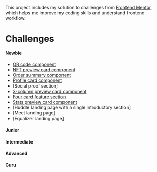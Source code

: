This project includes my solution to challenges from [Frontend Mentor](https://www.frontendmentor.io/challenges), which helps me improve my coding skills and understand frontend workflow.

# Challenges

#### Newbie

- [QR code component](https://github.com/erinchocolate/frontend-mentor-challenge/tree/master/01%20qr-code-component)
- [NFT preview card component](https://github.com/erinchocolate/frontend-mentor-challenge/tree/master/02%20nft-preview-card-component)
- [Order summary component](https://github.com/erinchocolate/frontend-mentor-challenge/tree/master/03%20order-summary-component)
- [Profile card component](https://github.com/erinchocolate/frontend-mentor-challenge/tree/master/04%20profile-card-component)
- [Social proof section]
- [3-column preview card component](https://github.com/erinchocolate/frontend-mentor-challenge/tree/master/05%203-column-preview-card-component)
- [Four card feature section](https://github.com/erinchocolate/frontend-mentor-challenge/tree/master/08%20four-card-feature-section)
- [Stats preview card component](https://github.com/erinchocolate/frontend-mentor-challenge/tree/master/06%20stats-preview-card-component)
- [Huddle landing page with a single introductory section]
- [Meet landing page]
- [Equalizer landing page]

#### Junior

#### Intermediate

#### Advanced

#### Guru

